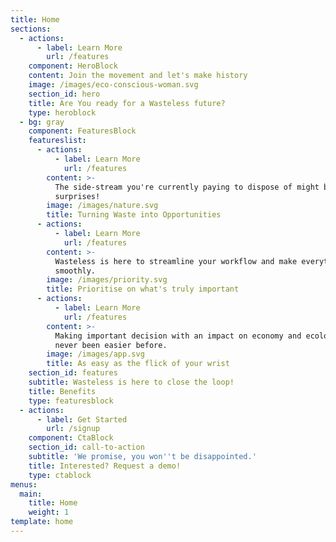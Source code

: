 ```yaml
---
title: Home
sections:
  - actions:
      - label: Learn More
        url: /features
    component: HeroBlock
    content: Join the movement and let's make history
    image: /images/eco-conscious-woman.svg
    section_id: hero
    title: Are You ready for a Wasteless future?
    type: heroblock
  - bg: gray
    component: FeaturesBlock
    featureslist:
      - actions:
          - label: Learn More
            url: /features
        content: >-
          The side-stream you're currently paying to dispose of might be full of
          surprises!
        image: /images/nature.svg
        title: Turning Waste into Opportunities
      - actions:
          - label: Learn More
            url: /features
        content: >-
          Wasteless is here to streamline your workflow and make everything run
          smoothly.
        image: /images/priority.svg
        title: Prioritise on what's truly important
      - actions:
          - label: Learn More
            url: /features
        content: >-
          Making important decision with an impact on economy and ecology has
          never been easier before.
        image: /images/app.svg
        title: As easy as the flick of your wrist
    section_id: features
    subtitle: Wasteless is here to close the loop!
    title: Benefits
    type: featuresblock
  - actions:
      - label: Get Started
        url: /signup
    component: CtaBlock
    section_id: call-to-action
    subtitle: 'We promise, you won''t be disappointed.'
    title: Interested? Request a demo!
    type: ctablock
menus:
  main:
    title: Home
    weight: 1
template: home
---
```


